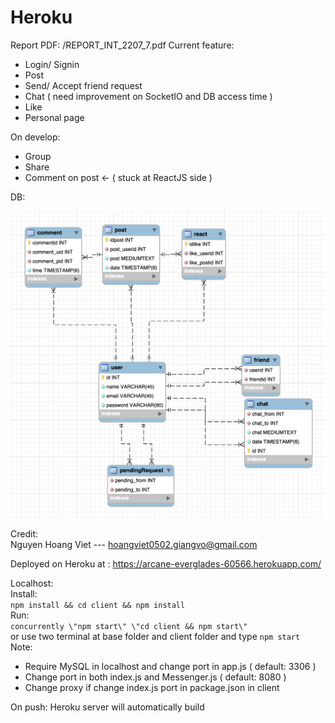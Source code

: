 # Heroku
Report PDF: /REPORT_INT_2207_7.pdf
Current feature:  
- Login/ Signin  
- Post  
- Send/ Accept friend request  
- Chat ( need improvement on SocketIO and DB access time )  
- Like  
- Personal page

On develop:  
- Group  
- Share  
- Comment on post <- ( stuck at ReactJS side )

DB:  

![DB](DB.png)

Credit:  
Nguyen Hoang Viet --- hoangviet0502.giangvo@gmail.com  

Deployed on Heroku at : https://arcane-everglades-60566.herokuapp.com/  

Localhost:  
Install:  
`npm install && cd client && npm install`  
Run:  
`concurrently \"npm start\" \"cd client && npm start\"`  
or use two terminal at base folder and client folder and type `npm start`  
Note:  
- Require MySQL in localhost and change port in app.js ( default: 3306 )  
- Change port in both index.js and Messenger.js ( default: 8080 )  
- Change proxy if change index.js port in package.json in client

On push: Heroku server will automatically build

